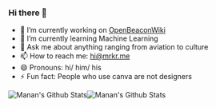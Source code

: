 

### Hi there 👋

<!--
**manan025/manan025** is a ✨ _special_ ✨ repository because its `README.md` (this file) appears on your GitHub profile.

Here are some ideas to get you started:
-->

- 🔭 I’m currently working on [OpenBeaconWiki](https://github.com/openbeaconwiki)
- 🌱 I’m currently learning Machine Learning <!--- 👯 I’m looking to collaborate on ...- 🤔 I’m looking for help with ...-->
- 💬 Ask me about anything ranging from aviation to culture
- 📫 How to reach me: [hi@mrkr.me](mailto:hi@mrkr.me)
- 😄 Pronouns: hi/ him/ his
- ⚡ Fun fact: People who use canva are not designers

<!-- Thanks to TarushS -->


<img  align="center" src="https://github-readme-stats.vercel.app/api?username=manan025&&show_icons=true&count_private=true&hide_border=true&hide_title=true&theme=tokyonight" alt="Manan's Github Stats"><img align="center" src="https://github-readme-stats.vercel.app/api/top-langs/?username=manan025&layout=compact&hide_border=true&hide=CSS,HTML&theme=tokyonight" alt="Manan's Github Stats">


